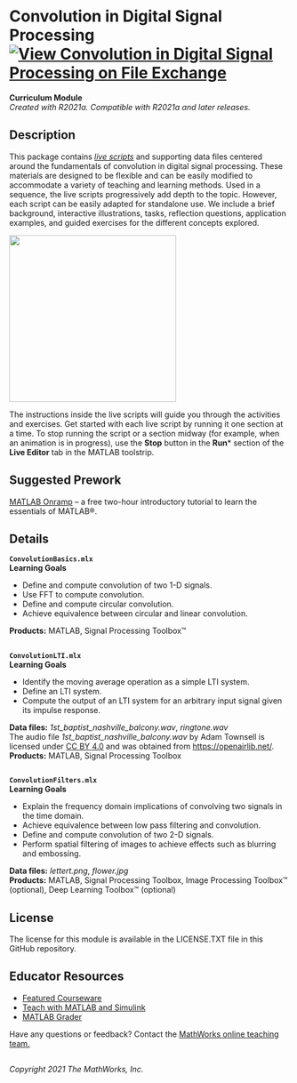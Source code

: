 # Convolution in Digital Signal Processing [![View Convolution in Digital Signal Processing on File Exchange](https://www.mathworks.com/matlabcentral/images/matlab-file-exchange.svg)](https://www.mathworks.com/matlabcentral/fileexchange/97112-convolution-in-digital-signal-processing)  
**Curriculum Module**  
_Created with R2021a. Compatible with R2021a and later releases._


## Description ##
This package contains _[live scripts](https://www.mathworks.com/products/matlab/live-editor.html)_ and supporting data files centered around the fundamentals of convolution in digital signal processing. These materials are designed to be flexible and can be easily modified to accommodate a variety of teaching and learning methods. Used in a sequence, the live scripts progressively add depth to the topic. However, each script can be easily adapted for standalone use. We include a brief background, interactive illustrations, tasks, reflection questions, application examples, and guided exercises for the different concepts explored.  

<img src = "https://user-images.githubusercontent.com/81376570/121351459-cc9a2c80-c8f9-11eb-817c-3b9ba4ae21b7.gif" height = "300">

The instructions inside the live scripts will guide you through the activities and exercises. Get started with each live script by running it one section at a time. To stop running the script or a section midway (for example, when an animation is in progress), use the **Stop** button in the **Run*** section of the **Live Editor** tab in the MATLAB toolstrip.  

## Suggested Prework ## 
[MATLAB Onramp](https://www.mathworks.com/learn/tutorials/matlab-onramp.html) – a free two-hour introductory tutorial to learn the essentials of MATLAB®. 

## Details ##

**`ConvolutionBasics.mlx`**   
**Learning Goals**
- Define and compute convolution of two 1-D signals.
- Use FFT to compute convolution.
- Define and compute circular convolution.
- Achieve equivalence between circular and linear convolution.    
  
**Products:** MATLAB, Signal Processing Toolbox™ 

## ##
**`ConvolutionLTI.mlx`**  
**Learning Goals**  
- Identify the moving average operation as a simple LTI system.  
- Define an LTI system. 
- Compute the output of an LTI system for an arbitrary input signal given its impulse response.  
  
**Data files:** _1st_baptist_nashville_balcony.wav_, _ringtone.wav_  
            The audio file _1st_baptist_nashville_balcony.wav_ by Adam Townsell is licensed under [CC BY 4.0](https://creativecommons.org/licenses/by/4.0/) and was obtained from https://openairlib.net/.  
**Products:** MATLAB, Signal Processing Toolbox   

## ##

**`ConvolutionFilters.mlx`**   
**Learning Goals**  
- Explain the frequency domain implications of convolving two signals in the time domain.
- Achieve equivalence between low pass filtering and convolution.  
- Define and compute convolution of two 2-D signals.  
- Perform spatial filtering of images to achieve effects such as blurring and embossing.   
   
**Data files:** _lettert.png_, _flower.jpg_   
**Products:** MATLAB, Signal Processing Toolbox, Image Processing Toolbox™ (optional), Deep Learning Toolbox™ (optional)   

## License ##
The license for this module is available in the LICENSE.TXT file in this GitHub repository.

## Educator Resources ##
* [Featured Courseware](https://www.mathworks.com/academia/courseware/course-materials.html)
* [Teach with MATLAB and Simulink](https://www.mathworks.com/academia/educators.html)
* [MATLAB Grader](https://www.mathworks.com/products/matlab-grader.html)

Have any questions or feedback? Contact the <a href="mailto:onlineteaching@mathworks.com">MathWorks online teaching team.</a>

## ##

_Copyright 2021 The MathWorks, Inc._
